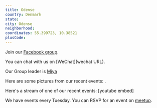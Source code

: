 ```yaml
---
title: Odense
country: Denmark
state: 
city: Odense
neighborhood: 
coordinates: 55.399723, 10.38521
plusCode:
---
```

Join our [Facebook group](https://www.facebook.com/groups/free.code.camp.odense).

You can chat with us on [WeChat](wechat URL).

Our Group leader is [Miya](freecodecamp.org/miya)

Here are some pictures from our recent events:
![]().

Here's a stream of one of our recent events:
[youtube embed]

We have events every Tuesday. You can RSVP for an event on [meetup](meetupurl).
